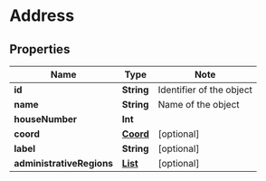 # Address

## Properties

Name | Type | Note
---- | ---- | ----
**id** | **String** | Identifier of the object 
**name** | **String** | Name of the object 
**houseNumber** | **Int** | 
**coord** | [**Coord**](Coord.md) | [optional] 
**label** | **String** | [optional] 
**administrativeRegions** | [**List<Admin>**](Admin.md) | [optional] 

